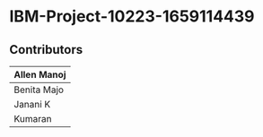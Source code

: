 # IBM-Project-10223-1659114439

## Contributors

| Allen Manoj | 
| ------------- |
| Benita Majo     | 
| Janani K | 
| Kumaran | 
